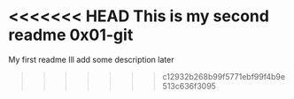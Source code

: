 <<<<<<< HEAD
This is my second readme 0x01-git
=======
My first readme
Ill add some description later
>>>>>>> c12932b268b99f5771ebf99f4b9e513c636f3095
